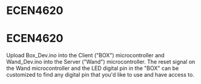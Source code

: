 # ECEN4620
# ECEN4620

Upload Box_Dev.ino into the Client ("BOX") microcontroller and Wand_Dev.ino into the Server ("Wand") microcontroller. The reset signal on the Wand microcontroller and the LED digital pin in the "BOX" can be customized to find any digital pin that you'd like to use and have access to.
